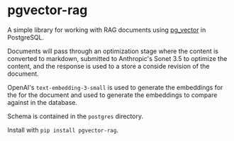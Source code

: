 pgvector-rag
============

A simple library for working with RAG documents using [pg_vector](https://github.com/pgvector/pgvector) in PostgreSQL.

Documents will pass through an optimization stage where the content is converted
to markdown, submitted to Anthropic's Sonet 3.5 to optimize the content, and the
response is used to a store a conside revision of the document.

OpenAI's `text-embedding-3-small` is used to generate the embeddings for the
for the document and used to generate the embeddings to compare against in
the database.

Schema is contained in the `postgres` directory.

Install with `pip install pgvector-rag`.
